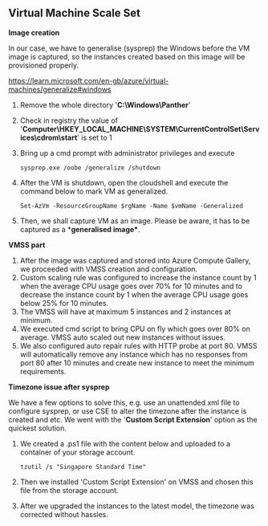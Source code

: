 ## Virtual Machine Scale Set

**Image creation**

In our case, we have to generalise (sysprep) the Windows before the VM image is captured, so the instances created based on this image will be provisioned properly.

https://learn.microsoft.com/en-gb/azure/virtual-machines/generalize#windows

1. Remove the whole directory '**C:\Windows\Panther**'

2. Check in registry the value of '**Computer\HKEY_LOCAL_MACHINE\SYSTEM\CurrentControlSet\Services\cdrom\start**' is set to 1

3. Bring up a cmd prompt with administrator privileges and execute 

   ```
   sysprep.exe /oobe /generalize /shutdown
   ```

4. After the VM is shutdown, open the cloudshell and execute the command below to mark VM as generalized.

   ```
   Set-AzVm -ResourceGroupName $rgName -Name $vmName -Generalized
   ```

5. Then, we shall capture VM as an image. Please be aware, it has to be captured as a ***generalised image\***.

 

**VMSS part**

1. After the image was captured and stored into Azure Compute Gallery, we proceeded with VMSS creation and configuration.
2. Custom scaling rule was configured to increase the instance count by 1 when the average CPU usage goes over 70% for 10 minutes and to decrease the instance count by 1 when the average CPU usage goes below 25% for 10 minutes.
3. The VMSS will have at maximum 5 instances and 2 instances at minimum.
4. We executed cmd script to bring CPU on fly which goes over 80% on average. VMSS auto scaled out new instances without issues.
5. We also configured auto repair rules with HTTP probe at port 80. VMSS will automatically remove any instance which has no responses from port 80 after 10 minutes and create new instance to meet the minimum requirements.

 

**Timezone issue after sysprep**

We have a few options to solve this, e.g. use an unattended xml file to configure sysprep, or use CSE to alter the timezone after the instance is created and etc. We went with the '**Custom Script Extension**' option as the quickest solution.

1. We created a .ps1 file with the content below and uploaded to a container of your storage account.

   ```
   tzutil /s "Singapore Standard Time"
   ```

2. Then we installed 'Custom Script Extension' on VMSS and chosen this file from the storage account.
3. After we upgraded the instances to the latest model, the timezone was corrected without hassles.

 